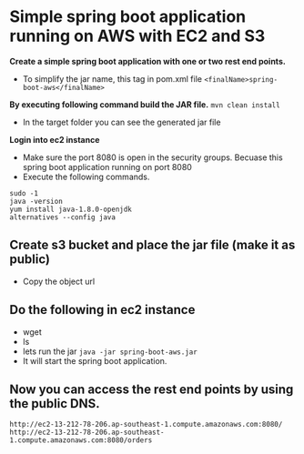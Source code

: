 # Simple spring boot application running on AWS with EC2 and S3

**Create a simple spring boot application with one or two rest end points.**
- To simplify the jar name, this tag in pom.xml file
```<finalName>spring-boot-aws</finalName>```

**By executing following command build the JAR file.**
```mvn clean install```
- In the target folder you can see the generated jar file

**Login into ec2 instance**
- Make sure the port 8080 is open in the security groups. Becuase this spring boot application running on port 8080
- Execute the following commands.
```
sudo -1
java -version
yum install java-1.8.0-openjdk
alternatives --config java
```
## Create s3 bucket and place the jar file (make it as public)
- Copy the object url

## Do the following in ec2 instance
- wget <paste the s3 object https url>
- ls
- lets run the jar 
```java -jar spring-boot-aws.jar```
- It will start the spring boot application.

## Now you can access the rest end points by using the public DNS.
```http://ec2-13-212-78-206.ap-southeast-1.compute.amazonaws.com:8080/```
```http://ec2-13-212-78-206.ap-southeast-1.compute.amazonaws.com:8080/orders```
